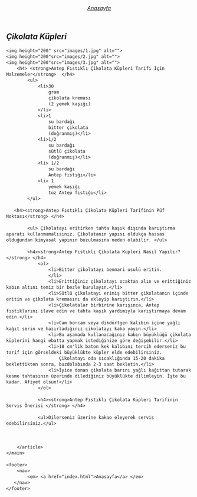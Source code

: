 <!DOCTYPE html>
<html lang="tr">
<head>
    <meta charset="UTF-8">
    <meta http-equiv="X-UA-Compatible" content="IE=edge">
    <meta name="viewport" content="width=device-width, initial-scale=1.0">
    <title> Çikolatalı Küp Tarifi </title>
</head>
<body>
    <header>
        <nav>
             <em> <a href="index.html">Anasayfa</a> </em>
        </nav>
    </header>
    <main>
        <article>
        <h1> <em>  Çikolata Küpleri </em>   </h1>
           
    <img height="200" src="images/1.jpg" alt="">
    <img height="200"src="images/2.jpg" alt="">
    <img height="200"src="images/3.jpg" alt="">
        <h4> <strong>Antep Fıstıklı Çikolata Küpleri Tarifi İçin Malzemeler</strong>  </h4>
            <ul>
                <li>30
                    gram
                    çikolata kreması
                    (2 yemek kaşığı)
                </li>
                <li>1
                    su bardağı
                    bitter çikolata
                    (doğranmış)</li>
                <li>1/2
                    su bardağı
                    sütlü çikolata
                    (doğranmış)</li>
                <li> 1/2
                    su bardağı
                    Antep fıstığı</li>
                <li> 1
                    yemek kaşığı
                    toz Antep fıstığı</li>
            </ul>
        
       <h4><strong>Antep Fıstıklı Çikolata Küpleri Tarifinin Püf Noktası</strong> </h4>
                
            <ul> Çikolatayı eritirken tahta kaşık dışında karıştırma aparatı kullanmamalısınız. Çikolatanın yapısı oldukça hassas olduğundan kimyasal yapının bozulmasına neden olabilir. </ul>   

            <h4><strong>Antep Fıstıklı Çikolata Küpleri Nasıl Yapılır?</strong> </h4>
                <ol>
                    <li>Bitter çikolatayı benmari usulü eritin.
                    </li>
                    <li>Erittiğiniz çikolatayı ocaktan alın ve erittiğiniz kabın altını temiz bir bezle kurulayın.</li>
                    <li>Sütlü çikolatayı erimiş bitter çikolatanın içinde eritin ve çikolata kremasını da ekleyip karıştırın.</li>
                    <li>Çikolatalar birbirine karışınca, Antep fıstıklarını ilave edin ve tahta kaşık yardımıyla karıştırmaya devam edin.</li>
                    <li>Cam borcam veya dikdörtgen kalıbın içine yağlı kağıt serin ve hazırladığınız çikolatayı kaba yayın.</li>
                    <li>Bu aşamada kullanacağınız kabın büyüklüğü çikolata küplerini hangi ebatta yapmak istediğinize göre değişebilir.</li>
                    <li>18 cm'lik baton kek kalıbını tercih ederseniz bu tarif için görseldeki büyüklükte küpler elde edebilirsiniz.
                        Çikolatayı oda sıcaklığında 15-20 dakika beklettikten sonra, buzdolabında 2-3 saat bekletin.</li>
                    <li>İyice donan çikolata barını yağlı kağıttan tutarak kesme tahtasının üzerinde dilediğiniz büyüklükte dilimleyin. İşte bu kadar. Afiyet olsun!</li>
                </ol>
               
                <h4><strong>Antep Fıstıklı Çikolata Küpleri Tarifinin Servis Önerisi </strong> </h4>               
                
                <ul>Dilerseniz üzerine kakao eleyerek servis edebilirsiniz.</ul>
                 
                
            
        </article>
    </main>

    <footer>
        <nav>
            <em> <a href="index.html">Anasayfa</a> </em>
       </nav>
    </footer>
</body>
</html>